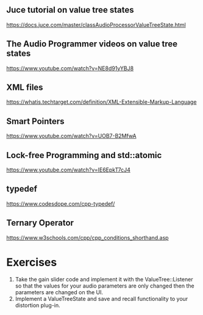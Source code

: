 ## Juce tutorial on value tree states
https://docs.juce.com/master/classAudioProcessorValueTreeState.html

## The Audio Programmer videos on value tree states
https://www.youtube.com/watch?v=NE8d91yYBJ8

## XML files
https://whatis.techtarget.com/definition/XML-Extensible-Markup-Language

## Smart Pointers
https://www.youtube.com/watch?v=UOB7-B2MfwA

## Lock-free Programming and std::atomic
https://www.youtube.com/watch?v=IE6EpkT7cJ4

## typedef
https://www.codesdope.com/cpp-typedef/

## Ternary Operator
https://www.w3schools.com/cpp/cpp_conditions_shorthand.asp

# Exercises

1) Take the gain slider code and implement it with the ValueTree::Listener so that the values for your audio parameters are only changed then the parameters are changed on the UI.
2) Implement a ValueTreeState and save and recall functionality to your distortion plug-in.
